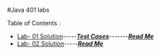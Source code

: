 #Java 401 labs

Table of Contents :
- [Lab- 01 Solution](basicLibrary/src/main/java/basicLibrary/Library.java)-----[***Test Cases***](basicLibrary/src/test/java/basicLibrary/LibraryTest.java)-------[***Read Me***](code401challenges/allReadMe/lab01-README.md)
- [Lab- 02 Solution](basics/Main.java)-----[***Read Me***](code401challenges/allReadMe/lab02-README.md)

